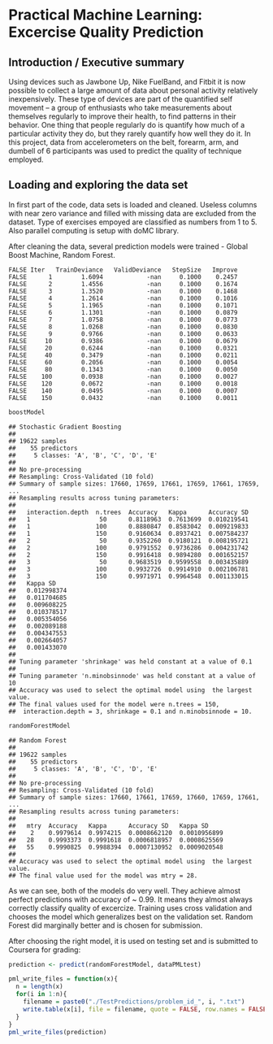 # Practical Machine Learning: Excercise Quality Prediction

## Introduction / Executive summary

Using devices such as Jawbone Up, Nike FuelBand, and Fitbit it is now possible to collect a large amount of data about personal activity relatively inexpensively. These type of devices are part of the quantified self movement – a group of enthusiasts who take measurements about themselves regularly to improve their health, to find patterns in their behavior. One thing that people regularly do is quantify how much of a particular activity they do, but they rarely quantify how well they do it. In this project, data from accelerometers on the belt, forearm, arm, and dumbell of 6 participants was used to predict the quality of technique employed.

## Loading and exploring the data set

In first part of the code, data sets is loaded and cleaned. Useless columns with near zero variance and filled with missing data are excluded from the dataset. Type of exercises empoyed are classified as numbers from 1 to 5. Also parallel computing is setup with doMC library.



After cleaning the data, several prediction models were trained - Global Boost Machine, Random Forest.


```
FALSE Iter   TrainDeviance   ValidDeviance   StepSize   Improve
FALSE      1        1.6094            -nan     0.1000    0.2457
FALSE      2        1.4556            -nan     0.1000    0.1674
FALSE      3        1.3520            -nan     0.1000    0.1468
FALSE      4        1.2614            -nan     0.1000    0.1016
FALSE      5        1.1965            -nan     0.1000    0.1071
FALSE      6        1.1301            -nan     0.1000    0.0879
FALSE      7        1.0758            -nan     0.1000    0.0773
FALSE      8        1.0268            -nan     0.1000    0.0830
FALSE      9        0.9766            -nan     0.1000    0.0633
FALSE     10        0.9386            -nan     0.1000    0.0679
FALSE     20        0.6244            -nan     0.1000    0.0321
FALSE     40        0.3479            -nan     0.1000    0.0211
FALSE     60        0.2056            -nan     0.1000    0.0054
FALSE     80        0.1343            -nan     0.1000    0.0050
FALSE    100        0.0938            -nan     0.1000    0.0027
FALSE    120        0.0672            -nan     0.1000    0.0018
FALSE    140        0.0495            -nan     0.1000    0.0007
FALSE    150        0.0432            -nan     0.1000    0.0011
```

```r
boostModel
```

```
## Stochastic Gradient Boosting 
## 
## 19622 samples
##    55 predictors
##     5 classes: 'A', 'B', 'C', 'D', 'E' 
## 
## No pre-processing
## Resampling: Cross-Validated (10 fold) 
## Summary of sample sizes: 17660, 17659, 17661, 17659, 17661, 17659, ... 
## Resampling results across tuning parameters:
## 
##   interaction.depth  n.trees  Accuracy   Kappa      Accuracy SD
##   1                   50      0.8118963  0.7613699  0.010219541
##   1                  100      0.8880847  0.8583042  0.009219833
##   1                  150      0.9160634  0.8937421  0.007584237
##   2                   50      0.9352260  0.9180121  0.008195721
##   2                  100      0.9791552  0.9736286  0.004231742
##   2                  150      0.9916418  0.9894280  0.001652157
##   3                   50      0.9683519  0.9599558  0.003435889
##   3                  100      0.9932726  0.9914910  0.002106781
##   3                  150      0.9971971  0.9964548  0.001133015
##   Kappa SD   
##   0.012998374
##   0.011704685
##   0.009608225
##   0.010378517
##   0.005354056
##   0.002089188
##   0.004347553
##   0.002664057
##   0.001433070
## 
## Tuning parameter 'shrinkage' was held constant at a value of 0.1
## 
## Tuning parameter 'n.minobsinnode' was held constant at a value of 10
## Accuracy was used to select the optimal model using  the largest value.
## The final values used for the model were n.trees = 150,
##  interaction.depth = 3, shrinkage = 0.1 and n.minobsinnode = 10.
```

```r
randomForestModel
```

```
## Random Forest 
## 
## 19622 samples
##    55 predictors
##     5 classes: 'A', 'B', 'C', 'D', 'E' 
## 
## No pre-processing
## Resampling: Cross-Validated (10 fold) 
## Summary of sample sizes: 17660, 17661, 17659, 17660, 17659, 17661, ... 
## Resampling results across tuning parameters:
## 
##   mtry  Accuracy   Kappa      Accuracy SD   Kappa SD    
##    2    0.9979614  0.9974215  0.0008662120  0.0010956899
##   28    0.9993373  0.9991618  0.0006818957  0.0008625569
##   55    0.9990825  0.9988394  0.0007130952  0.0009020548
## 
## Accuracy was used to select the optimal model using  the largest value.
## The final value used for the model was mtry = 28.
```

As we can see, both of the models do very well. They achieve almost perfect predictions with accuracy of ~ 0.99. It means they almost always correctly classify quality of excercize. Training uses cross validation and chooses the model which generalizes best on the validation set. Random Forest did marginally better and is chosen for submission. 

After choosing the right model, it is used on testing set and is submitted to Coursera for grading:


```r
prediction <- predict(randomForestModel, dataPMLtest)

pml_write_files = function(x){
  n = length(x)
  for(i in 1:n){
    filename = paste0("./TestPredictions/problem_id_", i, ".txt")
    write.table(x[i], file = filename, quote = FALSE, row.names = FALSE, col.names = FALSE)
  }
}
pml_write_files(prediction)
```


